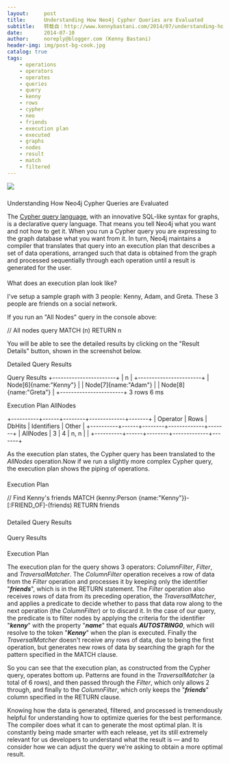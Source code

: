 ```yaml
---
layout:     post
title:      Understanding How Neo4j Cypher Queries are Evaluated
subtitle:   转载自：http://www.kennybastani.com/2014/07/understanding-how-neo4j-cypher-queries.html
date:       2014-07-10
author:     noreply@blogger.com (Kenny Bastani)
header-img: img/post-bg-cook.jpg
catalog: true
tags:
    - operations
    - operators
    - operates
    - queries
    - query
    - kenny
    - rows
    - cypher
    - neo
    - friends
    - execution plan
    - executed
    - graphs
    - nodes
    - result
    - match
    - filtered
---
```



















![](https://resources.blogblog.com/img/icon18_wrench_allbkg.png)
















### 
Understanding How Neo4j Cypher Queries are Evaluated











The [Cypher query language](http://docs.neo4j.org/chunked/stable/cypher-introduction.html), with an innovative SQL-like syntax for graphs, is a declarative query language. That means you tell Neo4j what you want and not how to get it. When you run a Cypher query you are expressing to the graph database what you want from it. In turn, Neo4j maintains a compiler that translates that query into an execution plan that describes a set of data operations, arranged such that data is obtained from the graph and processed sequentially through each operation until a result is generated for the user.




#### 
What does an execution plan look like?











I've setup a sample graph with 3 people: Kenny, Adam, and Greta. These 3 people are friends on a social network.










If you run an "All Nodes" query in the console above:


// All nodes query
MATCH (n)
RETURN n

You will be able to see the detailed results by clicking on the "Result Details" button, shown in the screenshot below.







Detailed Query Results

Query Results
+-----------------------+
| n |
+-----------------------+
| Node[6]{name:"Kenny"} |
| Node[7]{name:"Adam"} |
| Node[8]{name:"Greta"} |
+-----------------------+
3 rows
6 ms

Execution Plan
AllNodes

+----------+------+--------+-------------+-------+
| Operator | Rows | DbHits | Identifiers | Other |
+----------+------+--------+-------------+-------+
| AllNodes | 3 | 4 | n, n | |
+----------+------+--------+-------------+-------+


As the execution plan states, the Cypher query has been translated to the *AllNodes* operation.Now if we run a slightly more complex Cypher query, the execution plan shows the piping of operations.

#### 
Execution Plan


// Find Kenny's friends
MATCH (kenny:Person {name:"Kenny"})-[:FRIEND_OF]-(friends)
RETURN friends



### 
Detailed Query Results

#### 
Query Results

#### 
Execution Plan


The execution plan for the query shows 3 operators: *ColumnFilter*, *Filter*, and *TraversalMatcher*. The *ColumnFilter* operation receives a row of data from the *Filter* operation and processes it by keeping only the identifier "***friends***", which is in the RETURN statement. The *Filter* operation also receives rows of data from its preceding operation, the *TraversalMatcher*, and applies a predicate to decide whether to pass that data row along to the next operation (the *ColumnFilter*) or to discard it. In the case of our query, the predicate is to filter nodes by applying the criteria for the identifier "***kenny***" with the property "***name***" that equals ***AUTOSTRING0***, which will resolve to the token "***Kenny***" when the plan is executed. Finally the *TraversalMatcher* doesn't receive any rows of data, due to being the first operation, but generates new rows of data by searching the graph for the pattern specified in the MATCH clause.

So you can see that the execution plan, as constructed from the Cypher query, operates bottom up. Patterns are found in the *TraversalMatcher* (a total of 6 rows), and then passed through the *Filter*, which only allows 2 through, and finally to the *ColumnFilter*, which only keeps the "***friends***" column specified in the RETURN clause.

Knowing how the data is generated, filtered, and processed is tremendously helpful for understanding how to optimize queries for the best performance. The compiler does what it can to generate the most optimal plan. It is constantly being made smarter with each release, yet its still extremely relevant for us developers to understand what the result is *—* and to consider how we can adjust the query we're asking to obtain a more optimal result.









